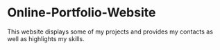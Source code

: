 # Online-Portfolio-Website

This website displays some of my projects and provides my contacts as well as highlights my skills.
